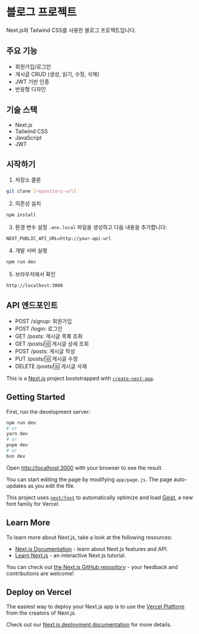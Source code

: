 # 블로그 프로젝트

Next.js와 Tailwind CSS를 사용한 블로그 프로젝트입니다.

## 주요 기능

- 회원가입/로그인
- 게시글 CRUD (생성, 읽기, 수정, 삭제)
- JWT 기반 인증
- 반응형 디자인

## 기술 스택

- Next.js
- Tailwind CSS
- JavaScript
- JWT

## 시작하기

1. 저장소 클론
```bash
git clone [repository-url]
```

2. 의존성 설치
```bash
npm install
```

3. 환경 변수 설정
`.env.local` 파일을 생성하고 다음 내용을 추가합니다:
```
NEXT_PUBLIC_API_URL=http://your-api-url
```

4. 개발 서버 실행
```bash
npm run dev
```

5. 브라우저에서 확인
```
http://localhost:3000
```

## API 엔드포인트

- POST /signup: 회원가입
- POST /login: 로그인
- GET /posts: 게시글 목록 조회
- GET /posts/:id: 게시글 상세 조회
- POST /posts: 게시글 작성
- PUT /posts/:id: 게시글 수정
- DELETE /posts/:id: 게시글 삭제

This is a [Next.js](https://nextjs.org) project bootstrapped with [`create-next-app`](https://github.com/vercel/next.js/tree/canary/packages/create-next-app).

## Getting Started

First, run the development server:

```bash
npm run dev
# or
yarn dev
# or
pnpm dev
# or
bun dev
```

Open [http://localhost:3000](http://localhost:3000) with your browser to see the result.

You can start editing the page by modifying `app/page.js`. The page auto-updates as you edit the file.

This project uses [`next/font`](https://nextjs.org/docs/app/building-your-application/optimizing/fonts) to automatically optimize and load [Geist](https://vercel.com/font), a new font family for Vercel.

## Learn More

To learn more about Next.js, take a look at the following resources:

- [Next.js Documentation](https://nextjs.org/docs) - learn about Next.js features and API.
- [Learn Next.js](https://nextjs.org/learn) - an interactive Next.js tutorial.

You can check out [the Next.js GitHub repository](https://github.com/vercel/next.js) - your feedback and contributions are welcome!

## Deploy on Vercel

The easiest way to deploy your Next.js app is to use the [Vercel Platform](https://vercel.com/new?utm_medium=default-template&filter=next.js&utm_source=create-next-app&utm_campaign=create-next-app-readme) from the creators of Next.js.

Check out our [Next.js deployment documentation](https://nextjs.org/docs/app/building-your-application/deploying) for more details.
